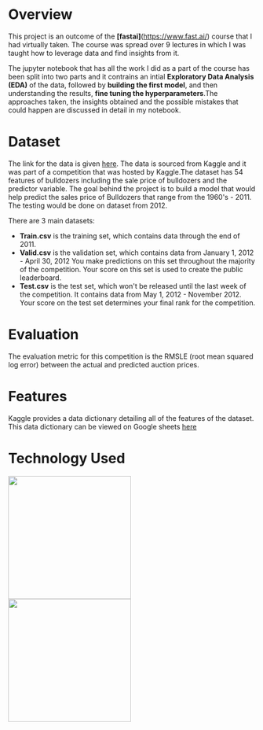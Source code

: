 # Overview
This project is an outcome of the **[fastai]**(https://www.fast.ai/) course that I had virtually taken. The course was spread over 9 lectures in which I was taught how to leverage data and find insights from it.

The jupyter notebook that has all the work I did as a part of the course has been split into two parts and it contrains an intial **Exploratory Data Analysis (EDA)** of the data, followed by **building the first model**, and then understanding the results, **fine tuning the hyperparameters**.The approaches taken, the insights obtained and the possible mistakes that could happen are discussed in detail in my notebook.

# Dataset
The link for the data is given [here](https://www.kaggle.com/c/bluebook-for-bulldozers/data). The data is sourced from Kaggle and it was part of a competition that was hosted by Kaggle.The dataset has 54 features of bulldozers including the sale price of bulldozers and the predictor variable. The goal behind the project is to build a model that would help predict the sales price of Bulldozers that range from the 1960's - 2011. The testing would be done on dataset from 2012.

There are 3 main datasets:
- **Train.csv** is the training set, which contains data through the end of 2011.
- **Valid.csv** is the validation set, which contains data from January 1, 2012 - April 30, 2012 You make predictions on this set throughout the majority of the competition. Your score on this set is used to create the public leaderboard.
- **Test.csv** is the test set, which won't be released until the last week of the competition. It contains data from May 1, 2012 - November 2012. Your score on the test set determines your final rank for the competition.

# Evaluation
The evaluation metric for this competition is the RMSLE (root mean squared log error) between the actual and predicted auction prices.

# Features
Kaggle provides a data dictionary detailing all of the features of the dataset. This data dictionary can be viewed on Google sheets [here](https://docs.google.com/spreadsheets/d/18ly-bLR8sbDJLITkWG7ozKm8l3RyieQ2Fpgix-beSYI/edit#gid=1021421956)

# Technology Used
<p>
  <img width="250" align='left' src="https://github.com/Kuriankkr/Bluebook-for-Bulldozers/blob/master/Images/1_cxfqR8NAj8HGal8CVOZ7hg.png">
</p>
<p>
  <img width="250" align='left' src="https://github.com/Kuriankkr/Bluebook-for-Bulldozers/blob/master/Images/87a50dce-a64d-4747-b152-30f2f13e80ef.png">
</p>
